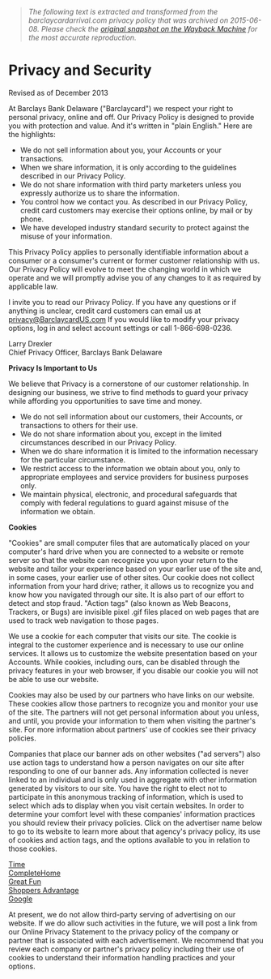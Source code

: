 > *The following text is extracted and transformed from the barclaycardarrival.com privacy policy that was archived on 2015-06-08. Please check the [original snapshot on the Wayback Machine](https://web.archive.org/web/20150608045713id_/https%3A//www.barclaycardus.com/apply/action/handleFile%3Fid%3DprivacyPolicyForwardUrl) for the most accurate reproduction.*

# Privacy and Security

Revised as of December 2013

At Barclays Bank Delaware ("Barclaycard") we respect your right to personal privacy, online and off. Our Privacy Policy is designed to provide you with protection and value. And it's written in "plain English." Here are the highlights: 

  * We do not sell information about you, your Accounts or your transactions.
  * When we share information, it is only according to the guidelines described in our Privacy Policy.
  * We do not share information with third party marketers unless you expressly authorize us to share the information.
  * You control how we contact you. As described in our Privacy Policy, credit card customers may exercise their options online, by mail or by phone.
  * We have developed industry standard security to protect against the misuse of your information. 



This Privacy Policy applies to personally identifiable information about a consumer or a consumer's current or former customer relationship with us. Our Privacy Policy will evolve to meet the changing world in which we operate and we will promptly advise you of any changes to it as required by applicable law. 

I invite you to read our Privacy Policy. If you have any questions or if anything is unclear, credit card customers can email us at [privacy@BarclaycardUS.com](mailto:privacy@BarclaycardUS.com) If you would like to modify your privacy options, log in and select account settings or call 1-866-698-0236. 

Larry Drexler  
Chief Privacy Officer, Barclays Bank Delaware

**Privacy Is Important to Us**

We believe that Privacy is a cornerstone of our customer relationship. In designing our business, we strive to find methods to guard your privacy while affording you opportunities to save time and money.

  * We do not sell information about our customers, their Accounts, or transactions to others for their use. 
  * We do not share information about you, except in the limited circumstances described in our Privacy Policy.
  * When we do share information it is limited to the information necessary for the particular circumstance. 
  * We restrict access to the information we obtain about you, only to appropriate employees and service providers for business purposes only.
  * We maintain physical, electronic, and procedural safeguards that comply with federal regulations to guard against misuse of the information we obtain.



**Cookies**

"Cookies" are small computer files that are automatically placed on your computer's hard drive when you are connected to a website or remote server so that the website can recognize you upon your return to the website and tailor your experience based on your earlier use of the site and, in some cases, your earlier use of other sites. Our cookie does not collect information from your hard drive; rather, it allows us to recognize you and know how you navigated through our site. It is also part of our effort to detect and stop fraud. "Action tags" (also known as Web Beacons, Trackers, or Bugs) are invisible pixel .gif files placed on web pages that are used to track web navigation to those pages. 

We use a cookie for each computer that visits our site. The cookie is integral to the customer experience and is necessary to use our online services. It allows us to customize the website presentation based on your Accounts. While cookies, including ours, can be disabled through the privacy features in your web browser, if you disable our cookie you will not be able to use our website.

Cookies may also be used by our partners who have links on our website. These cookies allow those partners to recognize you and monitor your use of the site. The partners will not get personal information about you unless, and until, you provide your information to them when visiting the partner's site. For more information about partners' use of cookies see their privacy policies.

Companies that place our banner ads on other websites ("ad servers") also use action tags to understand how a person navigates on our site after responding to one of our banner ads. Any information collected is never linked to an individual and is only used in aggregate with other information generated by visitors to our site. You have the right to elect not to participate in this anonymous tracking of information, which is used to select which ads to display when you visit certain websites. In order to determine your comfort level with these companies' information practices you should review their privacy policies. Click on the advertiser name below to go to its website to learn more about that agency's privacy policy, its use of cookies and action tags, and the options available to you in relation to those cookies.

[Time](https://subscription.timeinc.com/storefront/privacy/time/generic_privacy_new.html?dnp-source=E)  
[CompleteHome](http://www.completehome.com/Content.aspx?content=help%2fprivacy)  
[Great Fun](https://www.greatfunonline.com/store/common/privacypolicy.jsp?title=privacypolicy)  
[Shoppers Advantage](https://www.shoppersadvantage.com/store/common/privacypolicy.jsp?title=privacypolicy)  
[Google](http://wallet.google.com/files/privacy.html)

At present, we do not allow third-party serving of advertising on our website. If we do allow such activities in the future, we will post a link from our Online Privacy Statement to the privacy policy of the company or partner that is associated with each advertisement. We recommend that you review each company or partner's privacy policy including their use of cookies to understand their information handling practices and your options.
